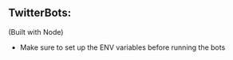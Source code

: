 ## TwitterBots:
(Built with Node)

[logo]: https://d2eip9sf3oo6c2.cloudfront.net/series/square_covers/000/000/109/full/EGH_TwitterBots_Final.png "Twitter Bots"

* Make sure to set up the ENV variables before running the bots
